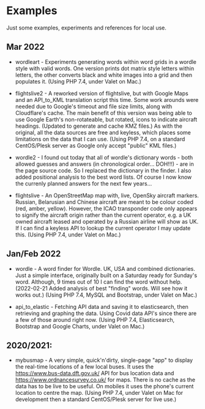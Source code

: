 # Examples

Just some examples, experiments and references for local use.

## Mar 2022
* wordleart - Experiments generating words within word grids in a wordle style with valid words. One version prints dot matrix style letters within letters, the other converts black and white images into a grid and then populates it. (Using PHP 7.4, under Valet on Mac.)

* flightslive2 - A reworked version of flightslive, but with Google Maps and an API_to_KML translation script this time. Some work arounds were needed due to Google's timeout and file size limits, along with Cloudflare's cache. The main benefit of this version was being able to use Google Earth's non-rotateable, but rotated, icons to indicate aircraft headings. (Updated to generate and cache KMZ files.) As with the original, all the data sources are free and keyless, which places some limitations on the data that I can use. (Using PHP 7.4, on a standard CentOS/Plesk server as Google only accept "public" KML files.)

* wordle2 - I found out today that all of wordle's dictionary words - both allowed guesses and answers (in chronological order... DOH!!!) - are in the page source code. So I replaced the dictionary in the finder. I also added positional analysis to the best word lists. Of course I now know the currenly planned answers for the next few years...

* flightslive - An OpenStreetMap map with, live, OpenSky aircraft markers. Russian, Belarusian and Chinese aircraft are meant to be colour coded (red, amber, yellow). However, the ICAO transponder code only appears to signify the aircraft origin rather than the current operator, e.g. a UK owned aircraft leased and operated by a Russian airline will show as UK. If I can find a keyless API to lookup the current operator I may update this. (Using PHP 7.4, under Valet on Mac.)

## Jan/Feb 2022
* wordle - A word finder for Wordle. UK, USA and combined dictionaries. Just a simple interface, originally built on a Saturday ready for Sunday's word. Although, 9 times out of 10 I can find the word without help. (2022-02-21 Added analysis of best "finding" words. Will see how it works out.) (Using PHP 7.4, MySQL and Bootstrap, under Valet on Mac.)

* api_to_elastic - Fetching API data and saving it to elasticsearch, then retrieving and graphing the data. Using Covid data API's since there are a few of those around right now. (Using PHP 7.4, Elasticsearch, Bootstrap and Google Charts, under Valet on Mac.)

## 2020/2021:
* mybusmap - A very simple, quick'n'dirty, single-page "app" to display the real-time locations of a few local buses. It uses the https://www.bus-data.dft.gov.uk/ API for bus location data and https://www.ordnancesurvey.co.uk/ for maps. There is no cache as the data has to be live to be useful. On mobiles it uses the phone's current location to centre the map. (Using PHP 7.4, under Valet on Mac for development then a standard CentOS/Plesk server for live use.)
